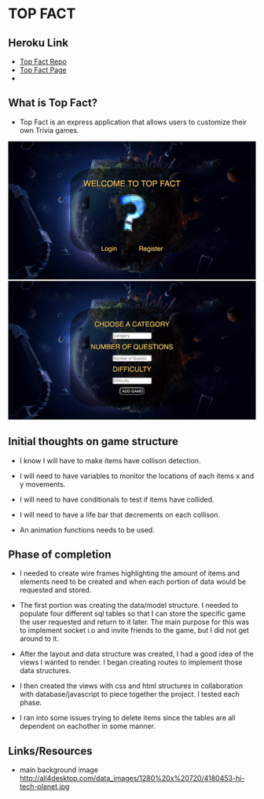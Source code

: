# TOP FACT

## Heroku Link
* [Top Fact Repo](https://github.com/jdiperi88/Trivia)
* [Top Fact Page](https://enigmatic-coast-60319.herokuapp.com/)
* 

## What is Top Fact?

* Top Fact is an express application that allows users to customize their own Trivia games. 


![alt text](public/images/login.png "Login")
![alt text](public/images/gameSelection.png "Game Selection")


## Initial thoughts on game structure
* I know I will have to make items have collison detection.

* I will need to have variables to monitor the locations of each items x and y movements.

* I will need to have conditionals to test if items have collided. 

* I will need to have a life bar that decrements on each collison. 

* An animation functions needs to be used. 

## Phase of completion

* I needed to create wire frames highlighting the amount of items and elements need to be created and when each portion of data would be requested and stored.

* The first portion was creating the data/model structure. I needed to populate four different sql tables so that I can store the specific game the user requested and return to it later. The main purpose for this was to implement socket i.o and invite friends to the game, but I did not get around to it.



* After the layout and data structure was created, I had a good idea of the views I wanted to render. I began creating routes to implement those data structures.

* I then created the views with css and html structures in collaboration with database/javascript to piece together the project. I tested each phase.

* I ran into some issues trying to delete items since the tables are all dependent on eachother in some manner. 

## Links/Resources

* main background image 
http://all4desktop.com/data_images/1280%20x%20720/4180453-hi-tech-planet.jpg




